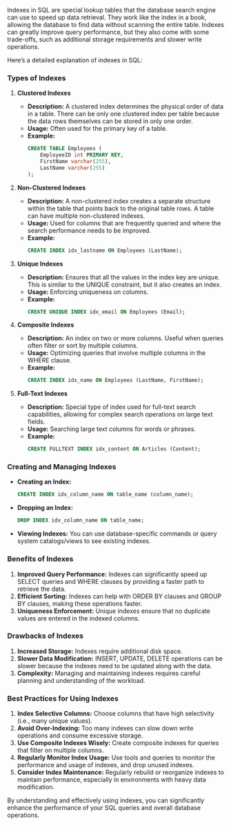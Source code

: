 Indexes in SQL are special lookup tables that the database search engine can use to speed up data retrieval. They work like the index in a book, allowing the database to find data without scanning the entire table. Indexes can greatly improve query performance, but they also come with some trade-offs, such as additional storage requirements and slower write operations. 

Here’s a detailed explanation of indexes in SQL:

### Types of Indexes

1. **Clustered Indexes**
   - **Description:** A clustered index determines the physical order of data in a table. There can be only one clustered index per table because the data rows themselves can be stored in only one order.
   - **Usage:** Often used for the primary key of a table.
   - **Example:** 
     ```sql
     CREATE TABLE Employees (
         EmployeeID int PRIMARY KEY,
         FirstName varchar(255),
         LastName varchar(255)
     );
     ```

2. **Non-Clustered Indexes**
   - **Description:** A non-clustered index creates a separate structure within the table that points back to the original table rows. A table can have multiple non-clustered indexes.
   - **Usage:** Used for columns that are frequently queried and where the search performance needs to be improved.
   - **Example:**
     ```sql
     CREATE INDEX idx_lastname ON Employees (LastName);
     ```

3. **Unique Indexes**
   - **Description:** Ensures that all the values in the index key are unique. This is similar to the UNIQUE constraint, but it also creates an index.
   - **Usage:** Enforcing uniqueness on columns.
   - **Example:**
     ```sql
     CREATE UNIQUE INDEX idx_email ON Employees (Email);
     ```

4. **Composite Indexes**
   - **Description:** An index on two or more columns. Useful when queries often filter or sort by multiple columns.
   - **Usage:** Optimizing queries that involve multiple columns in the WHERE clause.
   - **Example:**
     ```sql
     CREATE INDEX idx_name ON Employees (LastName, FirstName);
     ```

5. **Full-Text Indexes**
   - **Description:** Special type of index used for full-text search capabilities, allowing for complex search operations on large text fields.
   - **Usage:** Searching large text columns for words or phrases.
   - **Example:**
     ```sql
     CREATE FULLTEXT INDEX idx_content ON Articles (Content);
     ```

### Creating and Managing Indexes

- **Creating an Index:**
  ```sql
  CREATE INDEX idx_column_name ON table_name (column_name);
  ```

- **Dropping an Index:**
  ```sql
  DROP INDEX idx_column_name ON table_name;
  ```

- **Viewing Indexes:**
  You can use database-specific commands or query system catalogs/views to see existing indexes.

### Benefits of Indexes

1. **Improved Query Performance:** Indexes can significantly speed up SELECT queries and WHERE clauses by providing a faster path to retrieve the data.
2. **Efficient Sorting:** Indexes can help with ORDER BY clauses and GROUP BY clauses, making these operations faster.
3. **Uniqueness Enforcement:** Unique indexes ensure that no duplicate values are entered in the indexed columns.

### Drawbacks of Indexes

1. **Increased Storage:** Indexes require additional disk space.
2. **Slower Data Modification:** INSERT, UPDATE, DELETE operations can be slower because the indexes need to be updated along with the data.
3. **Complexity:** Managing and maintaining indexes requires careful planning and understanding of the workload.

### Best Practices for Using Indexes

1. **Index Selective Columns:** Choose columns that have high selectivity (i.e., many unique values).
2. **Avoid Over-Indexing:** Too many indexes can slow down write operations and consume excessive storage.
3. **Use Composite Indexes Wisely:** Create composite indexes for queries that filter on multiple columns.
4. **Regularly Monitor Index Usage:** Use tools and queries to monitor the performance and usage of indexes, and drop unused indexes.
5. **Consider Index Maintenance:** Regularly rebuild or reorganize indexes to maintain performance, especially in environments with heavy data modification.

By understanding and effectively using indexes, you can significantly enhance the performance of your SQL queries and overall database operations.